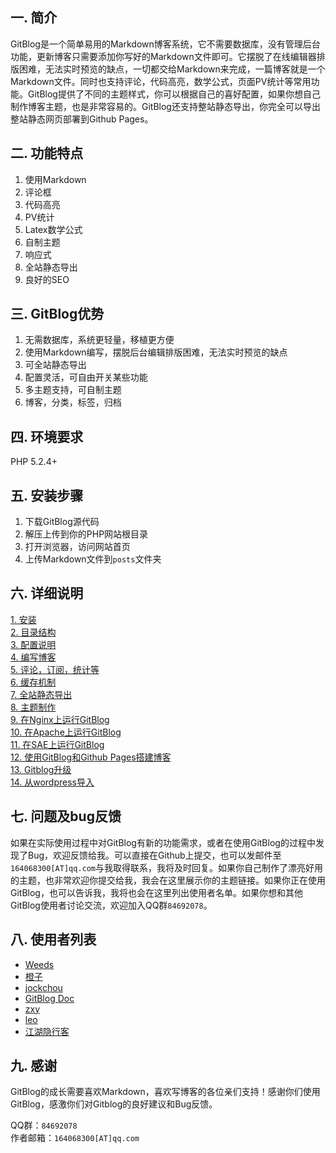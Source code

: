 ## 一. 简介 ##
GitBlog是一个简单易用的Markdown博客系统，它不需要数据库，没有管理后台功能，更新博客只需要添加你写好的Markdown文件即可。它摆脱了在线编辑器排版困难，无法实时预览的缺点，一切都交给Markdown来完成，一篇博客就是一个Markdown文件。同时也支持评论，代码高亮，数学公式，页面PV统计等常用功能。GitBlog提供了不同的主题样式，你可以根据自己的喜好配置，如果你想自己制作博客主题，也是非常容易的。GitBlog还支持整站静态导出，你完全可以导出整站静态网页部署到Github Pages。

## 二. 功能特点 ##

1. 使用Markdown  
2. 评论框  
3. 代码高亮  
4. PV统计  
5. Latex数学公式  
6. 自制主题  
7. 响应式  
8. 全站静态导出  
9. 良好的SEO  

## 三. GitBlog优势 ##
 
1. 无需数据库，系统更轻量，移植更方便  
2. 使用Markdown编写，摆脱后台编辑排版困难，无法实时预览的缺点  
3. 可全站静态导出  
4. 配置灵活，可自由开关某些功能  
5. 多主题支持，可自制主题  
6. 博客，分类，标签，归档  

## 四. 环境要求 ##

PHP 5.2.4+

## 五. 安装步骤 ##

1. 下载GitBlog源代码  
2. 解压上传到你的PHP网站根目录  
3. 打开浏览器，访问网站首页  
4. 上传Markdown文件到`posts`文件夹  

## 六. 详细说明 ##

[1. 安装][1]  
[2. 目录结构][2]  
[3. 配置说明][3]  
[4. 编写博客][4]  
[5. 评论，订阅，统计等][5]  
[6. 缓存机制][6]  
[7. 全站静态导出][7]  
[8. 主题制作][8]  
[9. 在Nginx上运行GitBlog][9]  
[10. 在Apache上运行GitBlog][10]  
[11. 在SAE上运行GitBlog][11]  
[12. 使用GitBlog和Github Pages搭建博客][12]  
[13. Gitblog升级][13]  
[14. 从wordpress导入][14]

## 七. 问题及bug反馈 ##

如果在实际使用过程中对GitBlog有新的功能需求，或者在使用GitBlog的过程中发现了Bug，欢迎反馈给我。可以直接在Github上提交，也可以发邮件至`164068300[AT]qq.com`与我取得联系，我将及时回复。如果你自己制作了漂亮好用的主题，也非常欢迎你提交给我，我会在这里展示你的主题链接。如果你正在使用GitBlog，也可以告诉我，我将也会在这里列出使用者名单。如果你想和其他GitBlog使用者讨论交流，欢迎加入QQ群`84692078`。

## 八. 使用者列表 ##

- [Weeds][20]
- [橙子][21]
- [jockchou][22]
- [GitBlog Doc][23]
- [zxy][24]  
- [leo][25]
- [江湖隐行客][26]

## 九. 感谢 ##

GitBlog的成长需要喜欢Markdown，喜欢写博客的各位亲们支持！感谢你们使用GitBlog，感激你们对Gitblog的良好建议和Bug反馈。

QQ群：`84692078`  
作者邮箱：`164068300[AT]qq.com`    


[1]:http://gitblogdoc.sinaapp.com/blog/gitblog/install.html
[2]:http://gitblogdoc.sinaapp.com/blog/gitblog/struct.html
[3]:http://gitblogdoc.sinaapp.com/blog/gitblog/config.html
[4]:http://gitblogdoc.sinaapp.com/blog/gitblog/edit.html
[5]:http://gitblogdoc.sinaapp.com/blog/gitblog/other-func.html
[6]:http://gitblogdoc.sinaapp.com/blog/gitblog/cache.html
[7]:http://gitblogdoc.sinaapp.com/blog/gitblog/export.html
[8]:http://gitblogdoc.sinaapp.com/blog/gitblog/theme.html
[9]:http://gitblogdoc.sinaapp.com/blog/gitblog/nginx.html
[10]:http://gitblogdoc.sinaapp.com/blog/gitblog/apache.html
[11]:http://gitblogdoc.sinaapp.com/blog/gitblog/sae.html
[12]:http://gitblogdoc.sinaapp.com/blog/gitblog/github-pages.html
[13]:http://gitblogdoc.sinaapp.com/blog/gitblog/update.html
[14]:http://gitblogdoc.sinaapp.com/blog/gitblog/wordpress.html


[20]: http://blog.hiweeds.net
[21]: http://xiaochengzi.sinaapp.com
[22]: http://jockchou.com
[23]: http://gitblogdoc.sinaapp.com
[24]: http://zxy.link
[25]: http://mrleo.sinaapp.com
[26]: http://wangzugang.net

